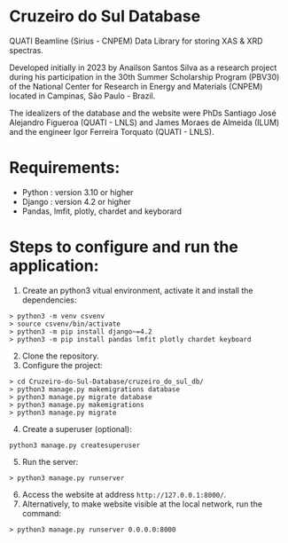 # Cruzeiro do Sul Database
  QUATI Beamline (Sirius - CNPEM) Data Library for storing XAS & XRD spectras.
  
  Developed initially in 2023 by Anailson Santos Silva as a research project during his participation in the 30th Summer Scholarship Program (PBV30) of the   National Center for Research in Energy and Materials (CNPEM) located in Campinas, São Paulo - Brazil.
  
  The idealizers of the database and the website were PhDs Santiago José Alejandro Figueroa (QUATI - LNLS) and James Moraes de Almeida (ILUM) and the engineer Igor Ferreira Torquato (QUATI - LNLS).

# Requirements:
  - Python : version 3.10 or higher
  - Django : version 4.2 or higher
  - Pandas, lmfit, plotly, chardet and keyborard  
  
# Steps to configure and run the application:

  1. Create an python3 vitual environment, activate it and install the dependencies:
  
  ```
  > python3 -m venv csvenv
  > source csvenv/bin/activate
  > python3 -m pip install django~=4.2
  > python3 -m pip install pandas lmfit plotly chardet keyboard
  ```
  
  2. Clone the repository.
  3. Configure the project:
  ```
  > cd Cruzeiro-do-Sul-Database/cruzeiro_do_sul_db/
  > python3 manage.py makemigrations database
  > python3 manage.py migrate database
  > python3 manage.py makemigrations
  > python3 manage.py migrate   
 ```
  4. Create a superuser (optional):
  ```
  python3 manage.py createsuperuser
  ```
  5. Run the server:
  ```
  > python3 manage.py runserver
  ```
  6. Access the website at address `http://127.0.0.1:8000/`.
  7. Alternatively, to make website visible at the local network, run the command:
  ```
  > python3 manage.py runserver 0.0.0.0:8000
  ```
